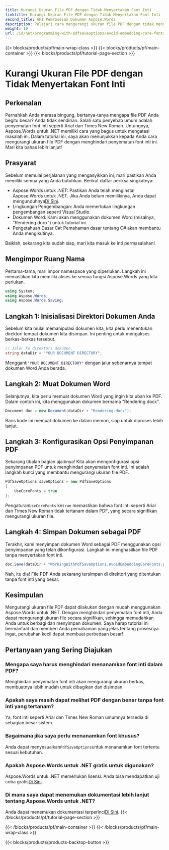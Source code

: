```yaml
---
title: Kurangi Ukuran File PDF dengan Tidak Menyertakan Font Inti
linktitle: Kurangi Ukuran File PDF dengan Tidak Menyertakan Font Inti
second_title: API Pemrosesan Dokumen Aspose.Words
description: Pelajari cara mengurangi ukuran file PDF dengan tidak menyematkan font inti menggunakan Aspose.Words untuk .NET. Ikuti panduan langkah demi langkah kami untuk mengoptimalkan PDF Anda.
weight: 10
url: /id/net/programming-with-pdfsaveoptions/avoid-embedding-core-fonts/
---
```


{{< blocks/products/pf/main-wrap-class >}}
{{< blocks/products/pf/main-container >}}
{{< blocks/products/pf/tutorial-page-section >}}

# Kurangi Ukuran File PDF dengan Tidak Menyertakan Font Inti

## Perkenalan

Pernahkah Anda merasa bingung, bertanya-tanya mengapa file PDF Anda begitu besar? Anda tidak sendirian. Salah satu penyebab umum adalah penyematan font inti seperti Arial dan Times New Roman. Untungnya, Aspose.Words untuk .NET memiliki cara yang bagus untuk mengatasi masalah ini. Dalam tutorial ini, saya akan menunjukkan kepada Anda cara mengurangi ukuran file PDF dengan menghindari penyematan font inti ini. Mari kita bahas lebih lanjut!

## Prasyarat

Sebelum memulai perjalanan yang mengasyikkan ini, mari pastikan Anda memiliki semua yang Anda butuhkan. Berikut daftar periksa singkatnya:

-  Aspose.Words untuk .NET: Pastikan Anda telah menginstal Aspose.Words untuk .NET. Jika Anda belum memilikinya, Anda dapat mengunduhnya[Di Sini](https://releases.aspose.com/words/net/).
- Lingkungan Pengembangan: Anda memerlukan lingkungan pengembangan seperti Visual Studio.
- Dokumen Word: Kami akan menggunakan dokumen Word (misalnya, "Rendering.docx") untuk tutorial ini.
- Pengetahuan Dasar C#: Pemahaman dasar tentang C# akan membantu Anda mengikutinya.

Baiklah, sekarang kita sudah siap, mari kita masuk ke inti permasalahan!

## Mengimpor Ruang Nama

Pertama-tama, mari impor namespace yang diperlukan. Langkah ini memastikan kita memiliki akses ke semua fungsi Aspose.Words yang kita perlukan.

```csharp
using System;
using Aspose.Words;
using Aspose.Words.Saving;
```

## Langkah 1: Inisialisasi Direktori Dokumen Anda

Sebelum kita mulai memanipulasi dokumen kita, kita perlu menentukan direktori tempat dokumen kita disimpan. Ini penting untuk mengakses berkas-berkas tersebut.

```csharp
// Jalur ke direktori dokumen.
string dataDir = "YOUR DOCUMENT DIRECTORY";
```

 Mengganti`"YOUR DOCUMENT DIRECTORY"` dengan jalur sebenarnya tempat dokumen Word Anda berada.

## Langkah 2: Muat Dokumen Word

Selanjutnya, kita perlu memuat dokumen Word yang ingin kita ubah ke PDF. Dalam contoh ini, kita menggunakan dokumen bernama "Rendering.docx".

```csharp
Document doc = new Document(dataDir + "Rendering.docx");
```

Baris kode ini memuat dokumen ke dalam memori, siap untuk diproses lebih lanjut.

## Langkah 3: Konfigurasikan Opsi Penyimpanan PDF

Sekarang tibalah bagian ajaibnya! Kita akan mengonfigurasi opsi penyimpanan PDF untuk menghindari penyematan font inti. Ini adalah langkah kunci yang membantu mengurangi ukuran file PDF.

```csharp
PdfSaveOptions saveOptions = new PdfSaveOptions
{
    UseCoreFonts = true
};
```

 Pengaturan`UseCoreFonts` ke`true` memastikan bahwa font inti seperti Arial dan Times New Roman tidak tertanam dalam PDF, yang secara signifikan mengurangi ukuran file.

## Langkah 4: Simpan Dokumen sebagai PDF

Terakhir, kami menyimpan dokumen Word sebagai PDF menggunakan opsi penyimpanan yang telah dikonfigurasi. Langkah ini menghasilkan file PDF tanpa menyertakan font inti.

```csharp
doc.Save(dataDir + "WorkingWithPdfSaveOptions.AvoidEmbeddingCoreFonts.pdf", saveOptions);
```

Nah, itu dia! File PDF Anda sekarang tersimpan di direktori yang ditentukan tanpa font inti yang besar.

## Kesimpulan

Mengurangi ukuran file PDF dapat dilakukan dengan mudah menggunakan Aspose.Words untuk .NET. Dengan menghindari penyematan font inti, Anda dapat mengurangi ukuran file secara signifikan, sehingga memudahkan Anda untuk berbagi dan menyimpan dokumen. Saya harap tutorial ini bermanfaat dan memberi Anda pemahaman yang jelas tentang prosesnya. Ingat, perubahan kecil dapat membuat perbedaan besar!

## Pertanyaan yang Sering Diajukan

### Mengapa saya harus menghindari menanamkan font inti dalam PDF?
Menghindari penyematan font inti akan mengurangi ukuran berkas, membuatnya lebih mudah untuk dibagikan dan disimpan.

### Apakah saya masih dapat melihat PDF dengan benar tanpa font inti yang tertanam?
Ya, font inti seperti Arial dan Times New Roman umumnya tersedia di sebagian besar sistem.

### Bagaimana jika saya perlu menanamkan font khusus?
 Anda dapat menyesuaikan`PdfSaveOptions`untuk menanamkan font tertentu sesuai kebutuhan.

### Apakah Aspose.Words untuk .NET gratis untuk digunakan?
 Aspose.Words untuk .NET memerlukan lisensi. Anda bisa mendapatkan uji coba gratis[Di Sini](https://releases.aspose.com/).

### Di mana saya dapat menemukan dokumentasi lebih lanjut tentang Aspose.Words untuk .NET?
 Anda dapat menemukan dokumentasi terperinci[Di Sini](https://reference.aspose.com/words/net/).
{{< /blocks/products/pf/tutorial-page-section >}}

{{< /blocks/products/pf/main-container >}}
{{< /blocks/products/pf/main-wrap-class >}}

{{< blocks/products/products-backtop-button >}}
